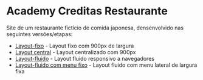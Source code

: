 # Academy Creditas Restaurante

Site de um restaurante fictício de comida japonesa, densenvolvido nas seguintes versões/etapas:

- [Layout-fixo](https://l-medeiros.github.io/Academy-Creditas/Restaurante/Layout-fixo/index.html) - Layout fixo com 900px de largura
- [Layout central](https://l-medeiros.github.io/Academy-Creditas/Restaurante/Layout-centro/index.html) - Layout centralizado com 900px
- [Layout-fluido](https://l-medeiros.github.io/Academy-Creditas/Restaurante/Layout-fluido/index.html) - Layout fluido responsivo a navegadores
- [Layout-fluido com menu fixo](https://l-medeiros.github.io/Academy-Creditas/Restaurante/Layout-fluido-menu/index.html) - Layout fluido com menu lateral de largura fixa